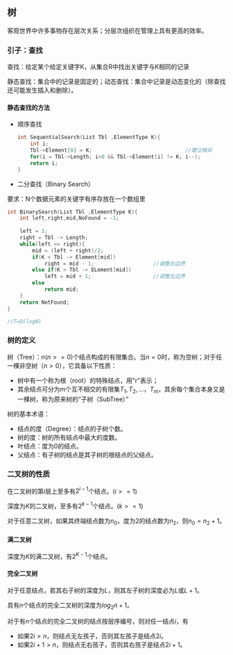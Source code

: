 ## 树

客观世界中许多事物存在层次关系；分层次组织在管理上具有更高的效率。

### 引子：查找

查找：给定某个给定关键字K，从集合R中找出关键字与K相同的记录

静态查找：集合中的记录是固定的；动态查找：集合中记录是动态变化的（除查找还可能发生插入和删除）。

#### 静态查找的方法

- 顺序查找

  ```c
  int SequentialSearch(List Tbl ,ElementType K){
      int i;
      Tbl->Element[0] = K;                              //建立哨兵
      for(i = Tbl->Length; i>0 && Tbl->Element[i] != K; i--);
      return i;
  }
  ```

-  二分查找（Binary Search）

  要求：N个数据元素的关键字有序存放在一个数组里

  ```c
  int BinarySearch(List Tbl ,ElementType K){
      int left,right,mid,NoFound = -1;
      
      left = 1;
      right = Tbl -> Length;
      while(left <= right){
          mid = (left + right)/2;
          if(K < Tbl -> Element[mid])
              right = mid - 1;                   //调整右边界
          else if(K > Tbl -> ELement[mid])
              left = mid + 1;                    //调整左边界
          else
              return mid;
      }
      return NotFound;
  }
  
  //T=O(logN)
  ```

### 树的定义

树（Tree）：$n(n>=0)$个结点构成的有限集合。当$n=0$时，称为空树；对于任一棵非空树（$n>0$），它具备以下性质：

- 树中有一个称为根（root）的特殊结点，用"r"表示；
- 其余结点可分为m个互不相交的有限集$T_1,T_2,...，T_m$，其余每个集合本身又是一棵树，称为原来树的“子树（SubTree）”

树的基本术语：

- 结点的度（Degree）：结点的子树个数。
- 树的度：树的所有结点中最大的度数。
- 叶结点：度为0的结点。
- 父结点：有子树的结点是其子树的根结点的父结点。

### 二叉树的性质

在二叉树的第$i$层上至多有$2^{i-1}$个结点。$(i>=1)$

深度为$K$的二叉树，至多有$2^{k-1}$个结点。$(k>=1)$

对于任意二叉树，如果其终端结点数为$n_0$，度为2的结点数为$n_2$，则$n_0=n_2+1$。

#### 满二叉树

深度为$K$的满二叉树，有$2^{K-1}$个结点。

#### 完全二叉树

对于任意结点，若其右子树的深度为$L$，则其左子树的深度必为$L$或$L+1$。

具有$n$个结点的完全二叉树的深度为$log_2n +1$。

对于有$n$个结点的完全二叉树的结点按层序编号，则对任一结点$i$，有

- 如果$2i>n$，则结点无左孩子，否则其左孩子是结点$2i$。
- 如果$2i+1>n$，则结点无右孩子，否则其右孩子是结点$2i+1$。

